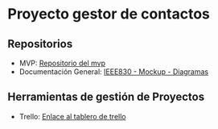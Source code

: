 # Proyecto gestor de contactos

## Repositorios
- MVP: [Repositorio del mvp](https://github.com/ElkinContrerasR/MVP.git)
- Documentación General: [IEEE830 - Mockup - Diagramas](https://github.com/ElkinContrerasR/documentacion.git)

## Herramientas de gestión de Proyectos
- Trello: [Enlace al tablero de trello](https://trello.com/invite/b/6732633d681d51f0bb9fbfe7/ATTIde9c60f08d70439ebfefeff945f2cf6508707CC2/proyecto-gestor-de-contactos)



